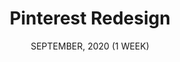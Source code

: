 ---
title: "Pinterest Redesign"
date: "SEPTEMBER, 2020 (1 WEEK)"
team: ""
desc: ""
square: ./pinterest/b.png
order: 4
worktype: "ux"
content: "index"
useTemplate: false
tag: UX/UI
---